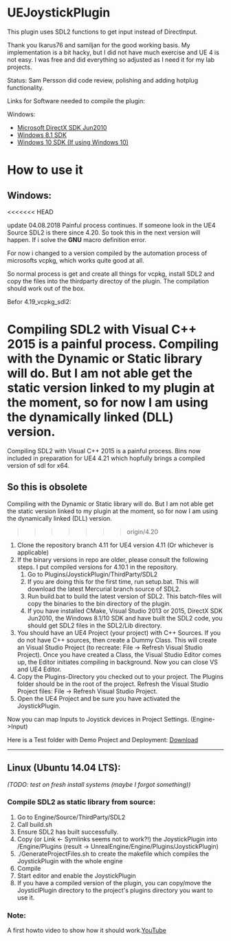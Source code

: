 # UEJoystickPlugin
This plugin uses SDL2 functions to get input instead of DirectInput.

Thank you Ikarus76 and samiljan for the good working basis. My implementation is a bit hacky, but I did not have much exercise and UE 4 is not easy.
I was free and did everything so adjusted as I need it for my lab projects. 

Status:
Sam Persson did code review, polishing and adding hotplug functionality. 

Links for Software needed to compile the plugin:

Windows:

* [Microsoft DirectX SDK Jun2010](https://www.microsoft.com/en-us/download/details.aspx?id=6812)
* [Windows 8.1 SDK](https://msdn.microsoft.com/de-de/windows/desktop/bg162891.aspx#)
* [Windows 10 SDK (If using Windows 10)](https://developer.microsoft.com/en-us/windows/downloads/windows-10-sdk)


# How to use it

## Windows:
<<<<<<< HEAD

update 04.08.2018
Painful process continues. If someone look in the UE4 Source SDL2 is there since 4.20. So took this in the next version will happen. If i solve the __GNU__ macro definition error.

For now i changed to a version compiled by the automation process of microsofts vcpkg, which works quite good at all.

So normal process is get and create all things for vcpkg, install SDL2 and copy the files into the thirdparty directoy of the plugin. The compilation should work out of the box.


Befor 4.19_vcpkg_sdl2:

Compiling SDL2 with Visual C++ 2015 is a painful process. Compiling with the Dynamic or Static library will do. But I am not able get the static version linked to my plugin at the moment, so for now I am using the dynamically linked (DLL) version.
=======
Compiling SDL2 with Visual C++ 2015 is a painful process. Bins now included in preparation for UE4 4.21 which hopfully brings a compiled version of sdl for x64.


## So this is obsolete

Compiling with the Dynamic or Static library will do. But I am not able get the static version linked to my plugin at the moment, so for now I am using the dynamically linked (DLL) version.
>>>>>>> origin/4.20

1. Clone the repository branch 4.11 for UE4 version 4.11 (Or whichever is applicable)
2. If the binary versions in repo are older, please consult the following steps. I put compiled versions for 4.10.1 in the repository.
	1. Go to Plugins/JoystickPlugin/ThirdParty/SDL2
	2. If you are doing this for the first time, run setup.bat. This will download the latest Mercurial branch source of SDL2.
	3. Run build.bat to build the latest version of SDL2. This batch-files will copy the binaries to the bin directory of the plugin.
	4. If you have installed CMake, Visual Studio 2013 or 2015, DirectX SDK Jun2010, the Windows 8.1/10 SDK and have built the SDL2 code, you should get SDL2 files in the SDL2/Lib directory. 
3. You should have an UE4 Project (your project) with C++ Sources. If you do not have C++ sources, then create a Dummy Class. This will create an Visual Studio Project (to recreate: File -> Refresh Visual Studio Project). Once you have created a Class, the Visual Studio Editor comes up, the Editor initiates compiling in background. Now you can close VS and UE4 Editor.
4. Copy the Plugins-Directory you checked out to your project. The Plugins folder should be in the root of the project. Refresh the Visual Studio Project files: File -> Refresh Visual Studio Project.
5. Open the UE4 Project and be sure you have activated the JoystickPlugin.

Now you can map Inputs to Joystick devices in Project Settings. (Engine->Input)

Here is a Test folder with Demo Project and Deployment: [Download](https://drive.google.com/drive/folders/1W_Vyjn0p5-1mJmNyAHUgqRDSsaaR96gu?usp=sharing)

-----------------------------------------------------------------------------------------------------------
## Linux (Ubuntu 14.04 LTS): 
*(TODO: test on fresh install systems (maybe I forgot something))*

### Compile SDL2 as static library from source:

1. Go to Engine/Source/ThirdParty/SDL2
2. Call build.sh
3. Ensure SDL2 has built successfully.
4. Copy (or Link <- Symlinks seems not to work?!) the JoystickPlugin into /Engine/Plugins (result -> UnrealEngine/Engine/Plugins/JoystickPlugin)
5. ./GenerateProjectFiles.sh to create the makefile which compiles the JoystickPlugin with the whole engine
6. Compile
7. Start editor and enable the JoystickPlugin
8. If you have a compiled version of the plugin, you can copy/move the JoysticlPlugin directory to the project's plugins directory you want to use it.

### Note:
A first howto video to show how it should work.[YouTube](https://youtu.be/9SG73cxi5_A)
